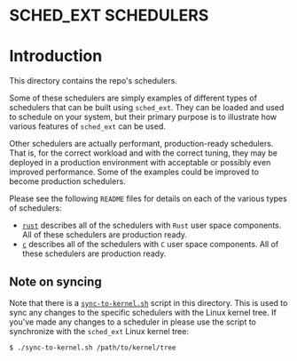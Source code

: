 SCHED_EXT SCHEDULERS
====================

# Introduction

This directory contains the repo's schedulers.

Some of these schedulers are simply examples of different types of schedulers
that can be built using `sched_ext`. They can be loaded and used to schedule on
your system, but their primary purpose is to illustrate how various features of
`sched_ext` can be used.

Other schedulers are actually performant, production-ready schedulers. That is,
for the correct workload and with the correct tuning, they may be deployed in a
production environment with acceptable or possibly even improved performance.
Some of the examples could be improved to become production schedulers.

Please see the following `README` files for details on each of the various types
of schedulers:

- [`rust`](rust/README.md) describes all of the schedulers with `Rust`
  user space components. All of these schedulers are production ready.
- [`c`](c/README.md) describes all of the schedulers with `C` user space
  components. All of these schedulers are production ready.

## Note on syncing

Note that there is a [`sync-to-kernel.sh`](sync-to-kernel.sh) script in this
directory. This is used to sync any changes to the specific schedulers
with the Linux kernel tree. If you've made any changes to a scheduler in please
use the script to synchronize with the `sched_ext` Linux kernel tree:

```shell
$ ./sync-to-kernel.sh /path/to/kernel/tree
```
